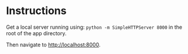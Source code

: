 Instructions
======================

Get a local server running using: `python -m SimpleHTTPServer 8000` in the root of the app directory.

Then navigate to [http://localhost:8000](http://localhost:8000).